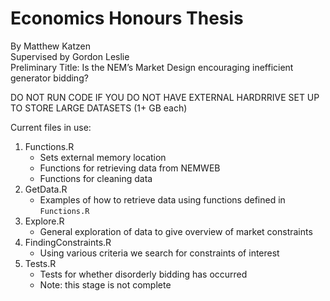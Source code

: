 # Economics Honours Thesis

By Matthew Katzen\
Supervised by Gordon Leslie\
Preliminary Title: Is the NEM’s Market Design encouraging inefficient generator bidding?

DO NOT RUN CODE IF YOU DO NOT HAVE EXTERNAL HARDRRIVE SET UP TO STORE LARGE DATASETS (1+ GB each)
  
Current files in use:
1.	Functions.R
    * Sets external memory location
    * Functions for retrieving data from NEMWEB
    * Functions for cleaning data
2.	GetData.R
    * Examples of how to retrieve data using functions defined in `Functions.R`
3.	Explore.R
    * General exploration of data to give overview of market constraints
4.	FindingConstraints.R
    * Using various criteria we search for constraints of interest
5.	Tests.R
    * Tests for whether disorderly bidding has occurred
    * Note: this stage is not complete
